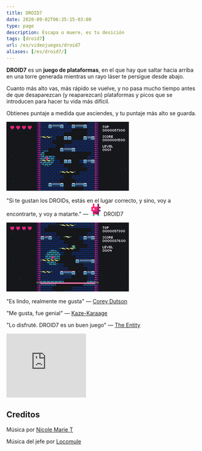 ```yaml
---
title: DROID7
date: 2020-09-02T06:35:15-03:00
type: page
description: Escapa o muere, es tu desición
tags: [droid7]
url: /es/videojuegos/droid7
aliases: [/es/droid7/]
---
```


**DROID7** es un **juego de plataformas**, en el que hay que saltar hacia arriba en una torre generada mientras un rayo láser te persigue desde abajo.

Cuanto más alto vas, más rápido se vuelve, y no pasa mucho tiempo antes de que desaparezcan (y reaparezcan) plataformas y picos que se introducen para hacer tu vida más difícil.

Obtienes puntaje a medida que asciendes, y tu puntaje más alto se guarda.

![Video](1.gif)

"Si te gustan los DROIDs, estás en el lugar correcto, y sino, voy a encontrarte, y voy a matarte." — <img alt="DROID7" class="borderless" src="droid7.gif"> DROID7

![Video](2.gif)

"Es lindo, realmente me gusta" — [Corey Dutson](https://twitter.com/cdutson)

"Me gusta, fue genial" — [Kaze-Karaage](https://twitter.com/Bgreaterthan)

"Lo disfruté. DROID7 es un buen juego" — [The Entity](http://the-entity.net/)

<iframe src="https://itch.io/embed/570980?linkback=true&amp;bg_color=16171a&amp;fg_color=fafdff&amp;link_color=ff2674&amp;border_color=16171a" width="208" height="167" frameborder="0"><a href="https://juancolacelli.itch.io/droid7">DROID7</a></iframe>

## Creditos

Música por [Nicole Marie T](https://twitter.com/musicvsartstuff)

Música del jefe por [Locomule](https://opengameart.org/users/locomule)
